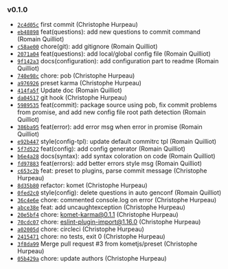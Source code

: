 ### v0.1.0

- [`2c4d05c`](https://github.com/kometjs/komet/commit/2c4d05cb139fe4349e4e2faf219bd9667b994eac) first commit (Christophe Hurpeau)
- [`eb48898`](https://github.com/kometjs/komet/commit/eb4889874d791c18cbbc9727b728c3d0df8b30f5) feat(questions): add new questions to commit command (Romain Quilliot)
- [`c58ae00`](https://github.com/kometjs/komet/commit/c58ae00156d0615e1ea72c9c5b5a40e2685a18ca) chore(git): add gitignore (Romain Quilliot)
- [`2071a04`](https://github.com/kometjs/komet/commit/2071a04b2655a3854827cfec0d5a88733241935e) feat(questions): add local/global config file (Romain Quilliot)
- [`9f142a3`](https://github.com/kometjs/komet/commit/9f142a34a1c1f340b8d77cce4d3bbd19db058733) docs(configuration): add configuration part to readme (Romain Quilliot)
- [`740e98c`](https://github.com/kometjs/komet/commit/740e98c8d7d41e8f74c867b8cd23f91569e71d9f) chore: pob (Christophe Hurpeau)
- [`a976926`](https://github.com/kometjs/komet/commit/a976926b7d5f39f3f9f8416e068699b242a4a2f9) preset karma (Christophe Hurpeau)
- [`414fa5f`](https://github.com/kometjs/komet/commit/414fa5fae50701f40912daca8af97eb793fb03bd) Update doc (Romain Quilliot)
- [`da04517`](https://github.com/kometjs/komet/commit/da045177da9421ece64f5d07822766fc5b0022ef) git hook (Christophe Hurpeau)
- [`5989535`](https://github.com/kometjs/komet/commit/59895356c7d518aba5f1c0bb9b3758489d15a701) feat(commit): package source using pob, fix commit problems from promise, and add new config file root path detection (Romain Quilliot)
- [`386ba95`](https://github.com/kometjs/komet/commit/386ba952f92aa058e2b7f676f61b98915e2c6e4c) feat(error): add error msg when error in promise (Romain Quilliot)
- [`e92b447`](https://github.com/kometjs/komet/commit/e92b447e9af35631bf63229b693ac5cb545974de) style(config-tpl): update default commitrc tpl (Romain Quilliot)
- [`5f7d522`](https://github.com/kometjs/komet/commit/5f7d522f003d77a16eaa2feb69a28eb84827bdd6) feat(config): add config generator (Romain Quilliot)
- [`b6e4a28`](https://github.com/kometjs/komet/commit/b6e4a28da5bd9a046d505ec612c38107be63438b) docs(syntax): add syntax coloration on code (Romain Quilliot)
- [`fd97883`](https://github.com/kometjs/komet/commit/fd97883e40f0605b8d505dc5c40b9a86d3ad54d7) feat(errors): add better errors style msg (Romain Quilliot)
- [`c653c2b`](https://github.com/kometjs/komet/commit/c653c2b9b7b4a75717abd4998baa7600c101d6a1) feat: preset to plugins, parse commit message (Christophe Hurpeau)
- [`8d35b80`](https://github.com/kometjs/komet/commit/8d35b807505f2274e34195c49d0beb55004c32f9) refactor: komet (Christophe Hurpeau)
- [`0fed2c0`](https://github.com/kometjs/komet/commit/0fed2c003ee032589e0b43f29389308cba9cf2b7) style(config): delete questions in auto genconf (Romain Quilliot)
- [`36c4e6e`](https://github.com/kometjs/komet/commit/36c4e6eeada05548078c5f0afafa623eee7abbef) chore: commented console.log on error (Christophe Hurpeau)
- [`abce38e`](https://github.com/kometjs/komet/commit/abce38ef5785f29e7feae54fc74b4c700750ae48) feat: add uncaughtexception (Christophe Hurpeau)
- [`20e5bf4`](https://github.com/kometjs/komet/commit/20e5bf4ef3f8816dbaf5f247e2496af81890c6e3) chore: komet-karma@0.1.1 (Christophe Hurpeau)
- [`70cdc07`](https://github.com/kometjs/komet/commit/70cdc07e413cb611d7239923e0d0e211a3289d16) chore: eslint-plugin-import@1.16.0 (Christophe Hurpeau)
- [`a02005d`](https://github.com/kometjs/komet/commit/a02005d9eecf5dce3d8a0e79db6feb563190d7ee) chore: circleci (Christophe Hurpeau)
- [`2415471`](https://github.com/kometjs/komet/commit/2415471dbc535ba7fc90baaf4923929e274a85e2) chore: no tests, exit 0 (Christophe Hurpeau)
- [`3f8da99`](https://github.com/kometjs/komet/commit/3f8da99acfbf4824b3d8f21486647af85855beee) Merge pull request #3 from kometjs/preset (Christophe Hurpeau)
- [`05b429a`](https://github.com/kometjs/komet/commit/05b429a671f1913422f44e9b36e466ff4359d8bc) chore: update authors (Christophe Hurpeau)
